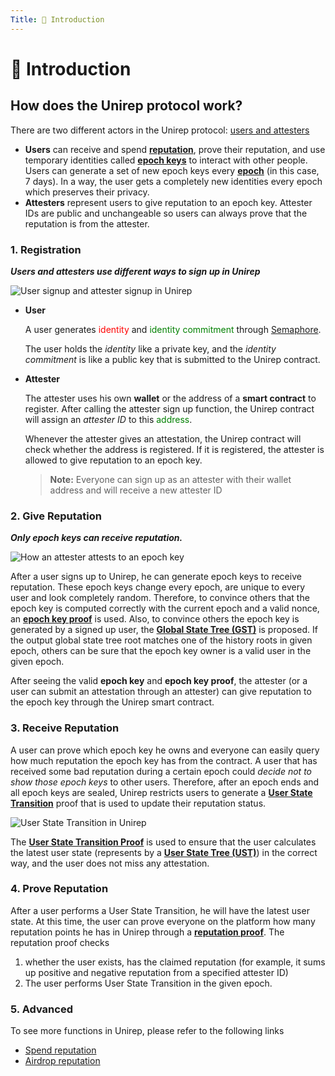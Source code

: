 ```yaml
---
Title: 🧩 Introduction
---
```


# 🧩 Introduction

## How does the Unirep protocol work?

There are two different actors in the Unirep protocol: [users and attesters](protocol/glossary/users-and-attesters.md)

* **Users** can receive and spend [**reputation**](protocol/glossary/reputation.md), prove their reputation, and use temporary identities called [**epoch keys**](protocol/glossary/epoch-key.md) to interact with other people. Users can generate a set of new epoch keys every [**epoch**](protocol/glossary/epoch.md) (in this case, 7 days). In a way, the user gets a completely new identities every epoch which preserves their privacy.
* **Attesters** represent users to give reputation to an epoch key. Attester IDs are public and unchangeable so users can always prove that the reputation is from the attester.

### 1. Registration

_**Users and attesters use different ways to sign up in Unirep**_

![User signup and attester signup in Unirep](https://miro.medium.com/max/4800/0\*wcqrf4SN2TRx38YI)

*   **User**

    A user generates <font color="red">identity</font> and <font color="green">identity commitment</font> through [Semaphore](https://github.com/semaphore-protocol).

    The user holds the _identity_ like a private key, and the _identity commitment_ is like a public key that is submitted to the Unirep contract.
*   **Attester**

    The attester uses his own **wallet** or the address of a **smart contract** to register. After calling the attester sign up function, the Unirep contract will assign an _attester ID_ to this <font color="green">address</font>.

    Whenever the attester gives an attestation, the Unirep contract will check whether the address is registered. If it is registered, the attester is allowed to give reputation to an epoch key.

    > **Note:** Everyone can sign up as an attester with their wallet address and will receive a new attester ID

### 2. Give Reputation

_**Only epoch keys can receive reputation.**_

![How an attester attests to an epoch key](https://miro.medium.com/max/4800/0\*zxlIej01nppoYBoc)

After a user signs up to Unirep, he can generate epoch keys to receive reputation. These epoch keys change every epoch, are unique to every user and look completely random. Therefore, to convince others that the epoch key is computed correctly with the current epoch and a valid nonce, an [**epoch key proof**](circuits/epoch-key-proof.md) is used. Also, to convince others the epoch key is generated by a signed up user, the [**Global State Tree (GST)**](protocol/glossary/trees.md#global-state-tree) is proposed. If the output global state tree root matches one of the history roots in given epoch, others can be sure that the epoch key owner is a valid user in the given epoch.

After seeing the valid **epoch key** and **epoch key proof**, the attester (or a user can submit an attestation through an attester) can give reputation to the epoch key through the Unirep smart contract.

### 3. Receive Reputation

A user can prove which epoch key he owns and everyone can easily query how much reputation the epoch key has from the contract. A user that has received some bad reputation during a certain epoch could _decide not to show those epoch keys_ to other users. Therefore, after an epoch ends and all epoch keys are sealed, Unirep restricts users to generate a [**User State Transition**](protocol/glossary/user-state-transition.md) proof that is used to update their reputation status.

![User State Transition in Unirep](https://miro.medium.com/max/4800/0\*t18QHcnKhY5LA5P8)

The [**User State Transition Proof**](circuits/user-state-transition-proof.md) is used to ensure that the user calculates the latest user state (represents by a [**User State Tree (UST)**](protocol/glossary/trees.md#user-state-tree)) in the correct way, and the user does not miss any attestation.

### 4. Prove Reputation

After a user performs a User State Transition, he will have the latest user state. At this time, the user can prove everyone on the platform how many reputation points he has in Unirep through a [**reputation proof**](circuits/reputation-proof.md). The reputation proof checks&#x20;

1. whether the user exists, has the claimed reputation (for example, it sums up positive and negative reputation from a specified attester ID)
2. The user performs User State Transition in the given epoch.

### 5. Advanced

To see more functions in Unirep, please refer to the following links

* [Spend reputation](cli/spend-reputation.md)
* [Airdrop reputation](cli/airdrop-reputation.md)

